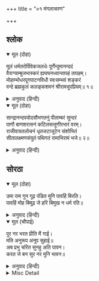 +++
title = "०१ मंगलाचरण"

+++


## श्लोक


<details open><summary>मूल (दोहा)</summary>

मूलं धर्मतरोर्विवेकजलधेः पूर्णेन्दुमानन्ददं  
वैराग्याम्बुजभास्करं ह्यघघनध्वान्तापहं तापहम्।  
मोहाम्भोधरपूगपाटनविधौ स्वःसम्भवं शङ्करं  
वन्दे ब्रह्मकुलं कलङ्कशमनं श्रीरामभूपप्रियम्॥ १॥
</details>

<details><summary>अनुवाद (हिन्दी)</summary>

धर्मरूपी वृक्षके मूल, विवेकरूपी समुद्रको आनन्द देनेवाले पूर्णचन्द्र, वैराग्यरूपी कमलके [विकसित करनेवाले] सूर्य, पापरूपी घोर अन्धकारको निश्चय ही मिटानेवाले, तीनों तापोंको हरनेवाले, मोहरूपी बादलोंके समूहको छिन्न-भिन्न करनेकी विधि (क्रिया)-में आकाशसे उत्पन्न पवनस्वरूप, ब्रह्माजीके वंशज (आत्मज) तथा कलङ्कनाशक महाराज श्रीरामचन्द्रजीके प्रिय श्रीशङ्करजीकी मैं वन्दना करता हूँ॥ १॥
</details>

<details open><summary>मूल (दोहा)</summary>

सान्द्रानन्दपयोदसौभगतनुं पीताम्बरं सुन्दरं  
पाणौ बाणशरासनं कटिलसत्तूणीरभारं वरम्।  
राजीवायतलोचनं धृतजटाजूटेन संशोभितं  
सीतालक्ष्मणसंयुतं पथिगतं रामाभिरामं भजे॥ २॥
</details>

<details><summary>अनुवाद (हिन्दी)</summary>

जिनका शरीर जलयुक्त मेघोंके समान सुन्दर (श्यामवर्ण) एवं आनन्दघन है, जो सुन्दर [वल्कलका] पीतवस्त्र धारण किये हैं, जिनके हाथोंमें बाण और धनुष हैं, कमर उत्तम तरकसके भारसे सुशोभित है,कमलके समान विशाल नेत्र हैं और मस्तकपर जटाजूट धारण किये हैं, उन अत्यन्त शोभायमान श्रीसीताजी और लक्ष्मणजीसहित मार्गमें चलते हुए आनन्द देनेवाले श्रीरामचन्द्रजीको मैं भजता हूँ॥ २॥
</details>

## सोरठा


<details open><summary>मूल (दोहा)</summary>

उमा राम गुन गूढ़ पंडित मुनि पावहिं बिरति।  
पावहिं मोह बिमूढ़ जे हरि बिमुख न धर्म रति॥
</details>

<details><summary>अनुवाद (हिन्दी)</summary>

हे पार्वती! श्रीरामजीके गुण गूढ़ हैं, पण्डित और मुनि उन्हें समझकर वैराग्य प्राप्त करते हैं। परन्तु जो भगवान् से विमुख हैं और जिनका धर्ममें प्रेम नहीं है, वे महामूढ़ [उन्हें सुनकर] मोहको प्राप्त होते हैं।
</details>

<details open><summary>मूल (चौपाई)</summary>

पुर नर भरत प्रीति मैं गाई।  
मति अनुरूप अनूप सुहाई॥  
अब प्रभु चरित सुनहु अति पावन।  
करत जे बन सुर नर मुनि भावन॥
</details>

<details><summary>अनुवाद (हिन्दी)</summary>

पुरवासियोंके और भरतजीके अनुपम और सुन्दर प्रेमका मैंने अपनी बुद्धिके अनुसार गान किया। अब देवता, मनुष्य और मुनियोंके मनको भानेवाले प्रभु श्रीरामचन्द्रजीके वे अत्यन्त पवित्र चरित्र सुनो, जिन्हें वे वनमें कर रहे हैं॥ १॥
</details>

<details><summary>Misc Detail</summary>


</details>
